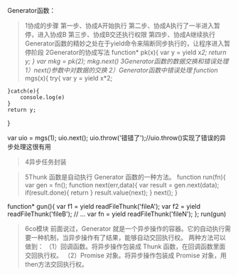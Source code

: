 Generator函数：
>1协成的步骤
第一步、协成A开始执行
第二步、协成A执行了一半进入暂停，进入协成B
第三步、协成B交还执行权限
第四步、协成A继续执行
Generator函数的精妙之处在于yield命令来隔断同步执行的，让程序进入暂停阶段
>2Generator的协成写法
function* pk(x){
    var y = yield x*2;
    return y; 
}
var mkg = pk(2);
mkg.next()
>3Generator函数的数据交换和错误处理
1）next()参数中对数据的交换
2）Generator函数中错误处理
function* mgs(x){
    try{
        var y = yield x*2;

    }catch(e){
        console.log(e)
    }
    return y;
}

var uio = mgs(1);
uio.next();
uio.throw('错错了');//uio.throw()实现了错误的异步处理这很有用
>4异步任务封装

>5Thunk 函数是自动执行 Generator 函数的一种方法。
function run(fn){
    var gen = fn();
    function next(err,data){
        var result = gen.next(data);
        if(result.done){
            return 
        }
        result.value(next);
    }
    next();
}

function* gun(){
    var f1 = yield readFileThunk('fileA');
    var f2 = yield readFileThunk('fileB');
    // ...
    var fn = yield readFileThunk('fileN');
};
run(gun)

>6co模块
前面说过，Generator 就是一个异步操作的容器。它的自动执行需要一种机制，当异步操作有了结果，能够自动交回执行权。
两种方法可以做到：
（1）回调函数。将异步操作包装成 Thunk 函数，在回调函数里面交回执行权。
（2）Promise 对象。将异步操作包装成 Promise 对象，用then方法交回执行权。
